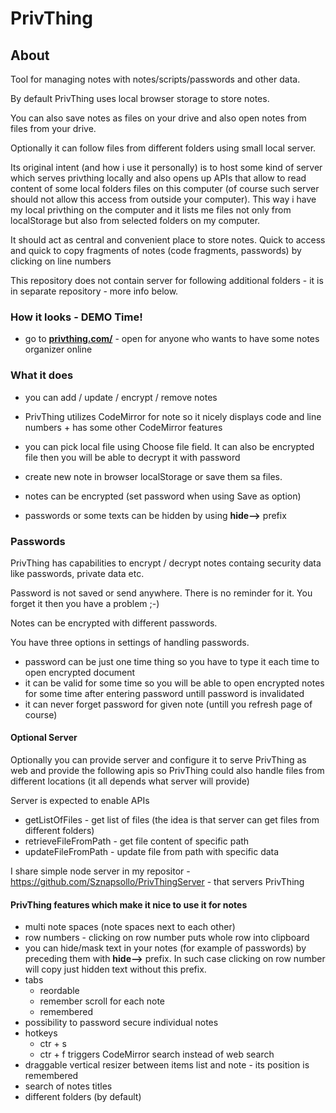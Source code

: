 # PrivThing

## About

Tool for managing notes with notes/scripts/passwords and other data. 

By default PrivThing uses local browser storage to store notes.

You can also save notes as files on your drive and also open notes from files from your drive.

Optionally it can follow files from different folders using small local server.

Its original intent (and how i use it personally) is to host some kind of server which serves privthing locally and also opens up APIs that allow to read content of some local folders files on this computer (of course such server should not allow this access from outside your computer).
This way i have my local privthing on the computer and it lists me files not only from localStorage but also from selected folders on my computer.

It should act as central and convenient place to store notes. Quick to access and quick to copy fragments of notes (code fragments, passwords) by clicking on line numbers

This repository does not contain server for following additional folders - it is in separate repository - more info below.

### How it looks - DEMO Time!

- go to  **<a href="https://privthing.com/" target="_blank">privthing.com/</a>** - open for anyone who wants to have some notes organizer online

### What it does

- you can add / update / encrypt / remove notes

- PrivThing utilizes CodeMirror for note so it nicely displays code and line numbers + has some other CodeMirror features

- you can pick local file using Choose file field. It can also be encrypted file then you will be able to decrypt it with password

- create new note in browser localStorage or save them sa files. 

- notes can be encrypted (set password when using Save as option)

- passwords or some texts can be hidden by using **hide-->** prefix

### Passwords

PrivThing has capabilities to encrypt / decrypt notes containg security data like passwords, private data etc.

Password is not saved or send anywhere. There is no reminder for it. You forget it then you have a problem ;-)

Notes can be encrypted with different passwords. 

You have three options in settings of handling passwords.
 - password can be just one time thing so you have to type it each time to open encrypted document
 - it can be valid for some time so you will be able to open encrypted notes for some time after entering password untill password is invalidated
 - it can never forget password for given note (untill you refresh page of course)

#### Optional Server

Optionally you can provide server and configure it to serve PrivThing as web and provide the following apis so PrivThing could also handle files from different locations (it all depends what server will provide)

Server is expected to enable APIs 
- getListOfFiles - get list of files (the idea is that server can get files from different folders)
- retrieveFileFromPath - get file content of specific path
- updateFileFromPath - update file from path with specific data

I share simple node server in my repositor - https://github.com/Sznapsollo/PrivThingServer - that servers PrivThing

#### PrivThing features which make it nice to use it for notes

- multi note spaces (note spaces next to each other)
- row numbers - clicking on row number puts whole row into clipboard
- you can hide/mask text in your notes (for example of passwords) by preceding them with **hide-->** prefix. In such case clicking on row number will copy just hidden text without this prefix.
- tabs
  - reordable
  - remember scroll for each note
  - remembered
- possibility to password secure individual notes
- hotkeys
  - ctr + s
  - ctr + f triggers CodeMirror search instead of web search
- draggable vertical resizer between items list and note - its position is remembered
- search of notes titles
- different folders (by default)
